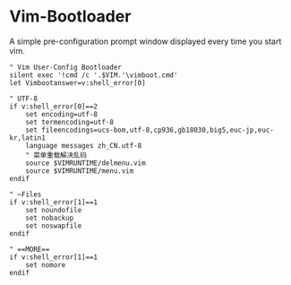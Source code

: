 # Vim-Bootloader
A simple pre-configuration prompt window displayed every time you start vim.

```
" Vim User-Config Bootloader
silent exec '!cmd /c '.$VIM.'\vimboot.cmd'
let Vimbootanswer=v:shell_error[0]

" UTF-8
if v:shell_error[0]==2
	set encoding=utf-8
	set termencoding=utf-8
	set fileencodings=ucs-bom,utf-8,cp936,gb18030,big5,euc-jp,euc-kr,latin1
	language messages zh_CN.utf-8
	" 菜单重载解决乱码
	source $VIMRUNTIME/delmenu.vim
	source $VIMRUNTIME/menu.vim
endif

" ~Files
if v:shell_error[1]==1
	set noundofile
	set nobackup
	set noswapfile
endif

" ==MORE==
if v:shell_error[1]==1
	set nomore
endif
```
